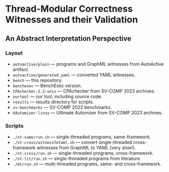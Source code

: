 # Thread-Modular Correctness Witnesses and their Validation
## An Abstract Interpretation Perspective

### Layout
* `autoactive/plain` — programs and GraphML witnesses from AutoActive artifact.
* `autoactive/generated_yaml` — converted YAML witnesses.
* `bench` — this repository.
* `benchexec` — BenchExec version.
* `CPAchecker-2.2-unix` — CPAchecker from SV-COMP 2023 archives.
* `ourtool` — our tool, including source code.
* `results` — results directory for scripts.
* `sv-benchmarks` — SV-COMP 2022 benchmarks.
* `UAutomizer-linux` — Ultimate Automizer from SV-COMP 2023 archives.

### Scripts
* `./st-same/run.sh` — single-threaded programs, same-framework.
* `./st-cross/witnessToYaml.sh` — convert single-threaded cross-framework witnesses from GraphML to YAML (very slow!).
* `./st-cross/run.sh` — single-threaded programs, cross-framework.
* `./st-lit/run.sh` — single-threaded programs from literature.
* `./mt/run.sh` — multi-threaded programs, same- and cross-framework.
